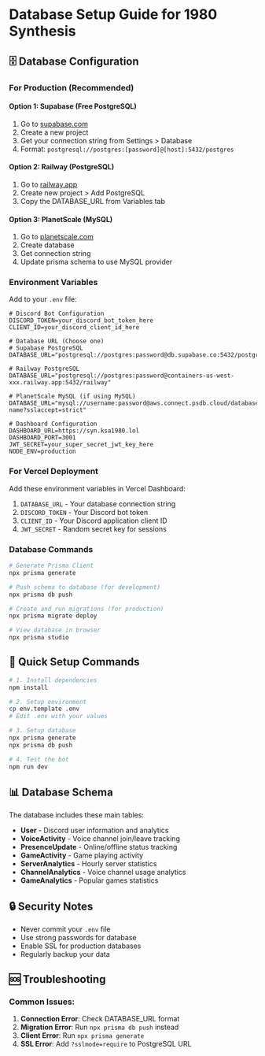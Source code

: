 # Database Setup Guide for 1980 Synthesis

## 🗄️ Database Configuration

### For Production (Recommended)

#### Option 1: Supabase (Free PostgreSQL)
1. Go to [supabase.com](https://supabase.com)
2. Create a new project
3. Get your connection string from Settings > Database
4. Format: `postgresql://postgres:[password]@[host]:5432/postgres`

#### Option 2: Railway (PostgreSQL)
1. Go to [railway.app](https://railway.app)
2. Create new project > Add PostgreSQL
3. Copy the DATABASE_URL from Variables tab

#### Option 3: PlanetScale (MySQL)
1. Go to [planetscale.com](https://planetscale.com)
2. Create database
3. Get connection string
4. Update prisma schema to use MySQL provider

### Environment Variables

Add to your `.env` file:

```env
# Discord Bot Configuration
DISCORD_TOKEN=your_discord_bot_token_here
CLIENT_ID=your_discord_client_id_here

# Database URL (Choose one)
# Supabase PostgreSQL
DATABASE_URL="postgresql://postgres:password@db.supabase.co:5432/postgres"

# Railway PostgreSQL
DATABASE_URL="postgresql://postgres:password@containers-us-west-xxx.railway.app:5432/railway"

# PlanetScale MySQL (if using MySQL)
DATABASE_URL="mysql://username:password@aws.connect.psdb.cloud/database-name?sslaccept=strict"

# Dashboard Configuration
DASHBOARD_URL=https://syn.ksa1980.lol
DASHBOARD_PORT=3001
JWT_SECRET=your_super_secret_jwt_key_here
NODE_ENV=production
```

### For Vercel Deployment

Add these environment variables in Vercel Dashboard:

1. `DATABASE_URL` - Your database connection string
2. `DISCORD_TOKEN` - Your Discord bot token
3. `CLIENT_ID` - Your Discord application client ID
4. `JWT_SECRET` - Random secret key for sessions

### Database Commands

```bash
# Generate Prisma Client
npx prisma generate

# Push schema to database (for development)
npx prisma db push

# Create and run migrations (for production)
npx prisma migrate deploy

# View database in browser
npx prisma studio
```

## 🚀 Quick Setup Commands

```bash
# 1. Install dependencies
npm install

# 2. Setup environment
cp env.template .env
# Edit .env with your values

# 3. Setup database
npx prisma generate
npx prisma db push

# 4. Test the bot
npm run dev
```

## 📊 Database Schema

The database includes these main tables:

- **User** - Discord user information and analytics
- **VoiceActivity** - Voice channel join/leave tracking
- **PresenceUpdate** - Online/offline status tracking
- **GameActivity** - Game playing activity
- **ServerAnalytics** - Hourly server statistics
- **ChannelAnalytics** - Voice channel usage analytics
- **GameAnalytics** - Popular games statistics

## 🔒 Security Notes

- Never commit your `.env` file
- Use strong passwords for database
- Enable SSL for production databases
- Regularly backup your data

## 🆘 Troubleshooting

### Common Issues:

1. **Connection Error**: Check DATABASE_URL format
2. **Migration Error**: Run `npx prisma db push` instead
3. **Client Error**: Run `npx prisma generate`
4. **SSL Error**: Add `?sslmode=require` to PostgreSQL URL
